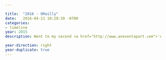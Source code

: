 ```yaml
---

title:  "2016 - OReilly"
date:   2016-04-21 10:28:30 -0700
categories:
- timeline
year: 2015
description: Went to my second <a href="http://www.aneventapart.com">'An Event Apart'</a> conference in Chicago and met another one of my heros Ethan Marcotte.

year-direction: right
year-duplicate: true
---
```

